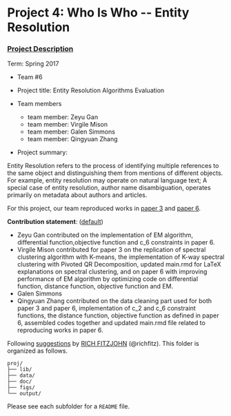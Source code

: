 # Project 4: Who Is Who -- Entity Resolution

### [Project Description](doc/project4_desc.md)

Term: Spring 2017

+ Team #6
+ Project title: Entity Resolution Algorithms Evaluation
+ Team members
	+ team member: Zeyu Gan
	+ team member: Virgile Mison
	+ team member: Galen Simmons
	+ team member: Qingyuan Zhang

+ Project summary: 

Entity Resolution refers to the process of identifying multiple references to the same object and distinguishing them from mentions of different objects.
For example, entity resolution may operate on natural language text; A special case of entity resolution, author name disambiguation, operates primarily on metadata about authors and articles.

For this project, our team reproduced works in [paper 3](doc/paper/3-Han(2005).pdf) and [paper 6](doc/paper/6-Zhang(2007).pdf). 
	
**Contribution statement**: ([default](doc/a_note_on_contributions.md)) 

+ Zeyu Gan contributed on the implementation of EM algorithm, differential function,objective function and c_6 constraints in paper 6.
+ Virgile Mison contributed for paper 3 on the replication of spectral clustering algorithm with K-means, the implementation of K-way spectral clustering with Pivoted QR Decomposition, updated main.rmd for LaTeX explanations on spectral clustering, and on paper 6 with improving performance of EM algorithm by optimizing code on differential function, distance function, objective function and EM.
+ Galen Simmons
+ Qingyuan Zhang contributed on the data cleaning part used for both paper 3 and paper 6, implementation of c_2 and c_6 constraint functions, the distance function, objective function as defined in paper 6, assembled codes together and updated main.rmd file related to reproducing works in paper 6. 

Following [suggestions](http://nicercode.github.io/blog/2013-04-05-projects/) by [RICH FITZJOHN](http://nicercode.github.io/about/#Team) (@richfitz). This folder is organized as follows.

```
proj/
├── lib/
├── data/
├── doc/
├── figs/
└── output/
```

Please see each subfolder for a `README` file.
